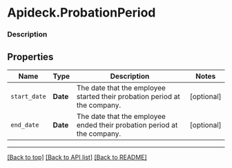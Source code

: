 # Apideck.ProbationPeriod

### Description

## Properties
Name | Type | Description | Notes
------------ | ------------- | ------------- | -------------
`start_date` | **Date** | The date that the employee started their probation period at the company. | [optional] 
`end_date` | **Date** | The date that the employee ended their probation period at the company. | [optional] 





---

[[Back to top]](#) [[Back to API list]](../../../../README.md#documentation-for-api-endpoints) [[Back to README]](../../../../README.md)



